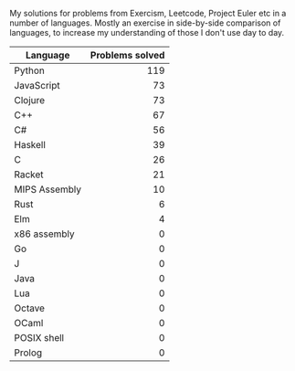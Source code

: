 
My solutions for problems from Exercism, Leetcode, Project Euler etc in a
number of languages. Mostly an exercise in side-by-side comparison of languages,
to increase my understanding of those I don't use day to day.

| Language | Problems solved |
| --- | --: |
| Python | 119 |
| JavaScript | 73 |
| Clojure | 73 |
| C++ | 67 |
| C# | 56 |
| Haskell | 39 |
| C | 26 |
| Racket | 21 |
| MIPS Assembly | 10 |
| Rust | 6 |
| Elm | 4 |
| x86 assembly | 0 |
| Go | 0 |
| J | 0 |
| Java | 0 |
| Lua | 0 |
| Octave | 0 |
| OCaml | 0 |
| POSIX shell | 0 |
| Prolog | 0 |

